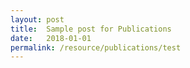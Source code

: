 ```yaml
---
layout: post
title:  Sample post for Publications
date:   2018-01-01
permalink: /resource/publications/test
---
```

